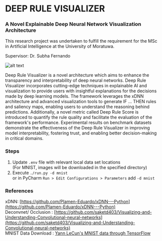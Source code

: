 # DEEP RULE VISUALIZER
### A Novel Explainable Deep Neural Network Visualization Architecture
This research project was undertaken to fulfill the requirement for the MSc in Artificial Intelligence at the University of Moratuwa.

Supervisor: Dr. Subha Fernando

![alt text](https://raw.githubusercontent.com/lahirukavinda/deep-rule-visualizer/utils/readme-image.PNG)

Deep Rule Visualizer is a novel architecture which aims to enhance the transparency and interpretability of deep neural networks. Deep Rule Visualizer incorporates cutting-edge techniques in explainable AI and visualization to provide users with insightful explanations for the decisions made by deep learning models. The framework leverages the xDNN architecture and advanced visualization tools to generate IF ... THEN rules and saliency maps, enabling users to understand the reasoning behind predictions. Additionally, a novel metric called Deep Rule Score is introduced to quantify the rule quality and facilitate the evaluation of the framework's performance. Experimental results on benchmark datasets demonstrate the effectiveness of the Deep Rule Visualizer in improving model interpretability, fostering trust, and enabling better decision-making in critical domains.

### Steps
1. Update `.env` file with relevant local data set locations <br/>
   (For MNIST, images will be downloaded in the specified directory) <br/>
3. Execute `./run.py -d mnist` <br/>
or in PyCharm `Run > Edit Configurations > Parameters` add `-d mnist`

### References
xDNN: [https://github.com/Plamen-Eduardo/xDNN---Python](https://github.com/Plamen-Eduardo/xDNN---Python) <br />
Deconvnet/ Occlusion : [https://github.com/saketd403/Visualizing-and-Understanding-Convolutional-neural-networks](https://github.com/saketd403/Visualizing-and-Understanding-Convolutional-neural-networks) <br />
MNIST Data Download : [Yann LeCun's MNIST data through TensorFlow](https://chromium.googlesource.com/external/github.com/tensorflow/tensorflow/+/r0.7/tensorflow/g3doc/tutorials/mnist/download/index.md) <br />